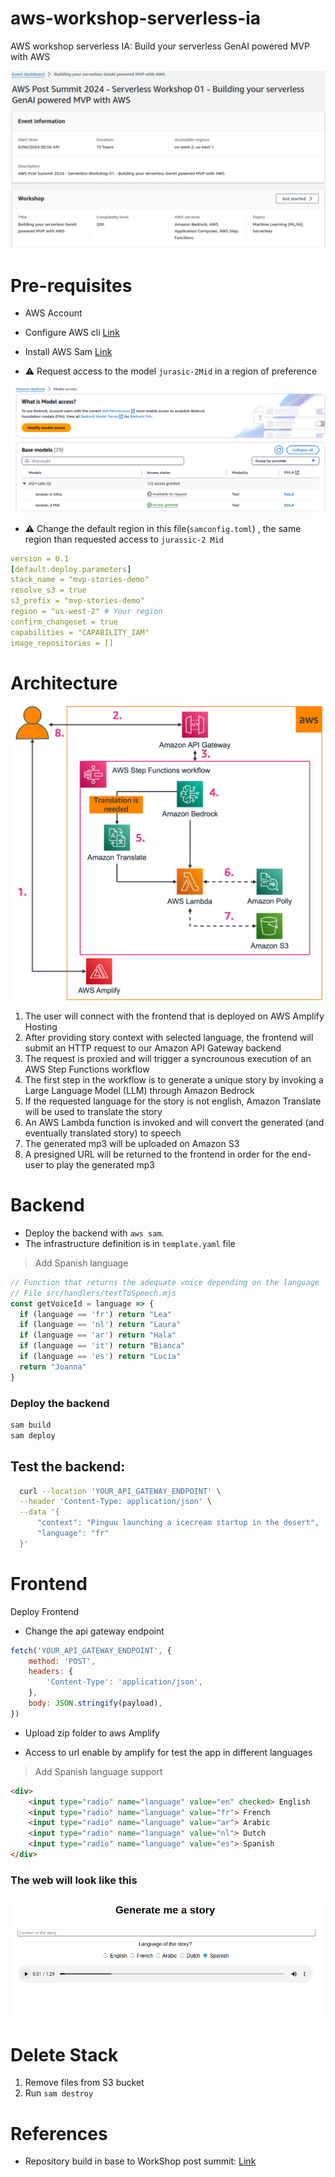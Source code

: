 # aws-workshop-serverless-ia
AWS workshop serverless IA: Build your serverless GenAI powered MVP with AWS

![image](docs/0.png)


# Pre-requisites

- AWS Account
- Configure AWS cli [Link](https://gist.github.com/olcortesb/a471797eb1d45c54ad51d920b78aa664)
- Install AWS Sam [Link](https://docs.aws.amazon.com/serverless-application-model/latest/developerguide/install-sam-cli.html)

- ⚠️ Request access to the model `jurasic-2Mid` in a region of preference

![image](docs/4.png)

- ⚠️ Change the default region in this file(`samconfig.toml`) , the same region than requested access to `jurassic-2 Mid`

```yml
version = 0.1
[default.deploy.parameters]
stack_name = "mvp-stories-demo"
resolve_s3 = true
s3_prefix = "mvp-stories-demo"
region = "us-west-2" # Your region
confirm_changeset = true 
capabilities = "CAPABILITY_IAM"
image_repositories = []

```

# Architecture

![image](docs/3.png)

1. The user will connect with the frontend that is deployed on AWS Amplify Hosting
2. After providing story context with selected language, the frontend will submit an HTTP request to our Amazon API Gateway backend
3. The request is proxied and will trigger a syncrounous execution of an AWS Step Functions workflow
4. The first step in the workflow is to generate a unique story by invoking a Large Language Model (LLM) through Amazon Bedrock
5. If the requested language for the story is not english, Amazon Translate will be used to translate the story
6. An AWS Lambda function is invoked and will convert the generated (and eventually translated story) to speech
7. The generated mp3 will be uploaded on Amazon S3
8. A presigned URL  will be returned to the frontend in order for the end-user to play the generated mp3


# Backend

- Deploy the backend with `aws sam`.
- The infrastructure definition is in `template.yaml` file

> Add Spanish language 

```js
// Function that returns the adequate voice depending on the language
// File src/handlers/textToSpeech.mjs
const getVoiceId = language => {
  if (language == 'fr') return "Lea"
  if (language == 'nl') return "Laura"
  if (language == 'ar') return "Hala"
  if (language == 'it') return "Bianca"
  if (language == 'es') return "Lucia"
  return "Joanna"
}
```

### Deploy the backend

```bash
sam build
sam deploy
```

## Test the backend:

```bash
  curl --location 'YOUR_API_GATEWAY_ENDPOINT' \
  --header 'Content-Type: application/json' \
  --data '{
      "context": "Pinguu launching a icecream startup in the desert",
      "language": "fr"
  }'

```

# Frontend

Deploy Frontend

- Change the api gateway endpoint

```js
fetch('YOUR_API_GATEWAY_ENDPOINT', {
    method: 'POST',
    headers: {
        'Content-Type': 'application/json',
    },
    body: JSON.stringify(payload),
})
```
- Upload zip folder to  aws Amplify

- Access to url enable by amplify for test the app in different languages

> Add Spanish language support

```html
<div>
    <input type="radio" name="language" value="en" checked> English
    <input type="radio" name="language" value="fr"> French
    <input type="radio" name="language" value="ar"> Arabic
    <input type="radio" name="language" value="nl"> Dutch
    <input type="radio" name="language" value="es"> Spanish
</div>
```

### The web will look like this

![image](docs/1.png)


# Delete Stack

1. Remove files from S3 bucket
2. Run `sam destroy`

# References
- Repository build in base to WorkShop post summit: [Link](https://aws-experience.com/emea/iberia/e/e9354/post-aws-summit-madrid-workshops---serverless-track)
